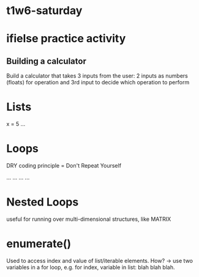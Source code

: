 # t1w6-saturday

# ifielse practice activity

## Building a calculator
Build a calculator that takes 3 inputs from the user:
2 inputs as numbers (floats) for operation and 3rd input to decide which operation to perform

# Lists
x = 5
...

# Loops
DRY coding principle = Don't Repeat Yourself


...
...
...
...
# Nested Loops
useful for running over multi-dimensional structures, like MATRIX

# enumerate()
Used to access index and value of list/iterable elements. How? -> use two variables in a for loop, e.g. for index, variable in list: blah blah blah.

